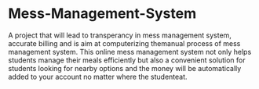 # Mess-Management-System
A project that will lead to transperancy in mess management system, accurate billing and is aim at computerizing  themanual process of mess management system.
This online mess management system not only helps students manage their meals efficiently but also a convenient solution for students looking for nearby options and the money will be automatically added to your account no matter where the studenteat.
